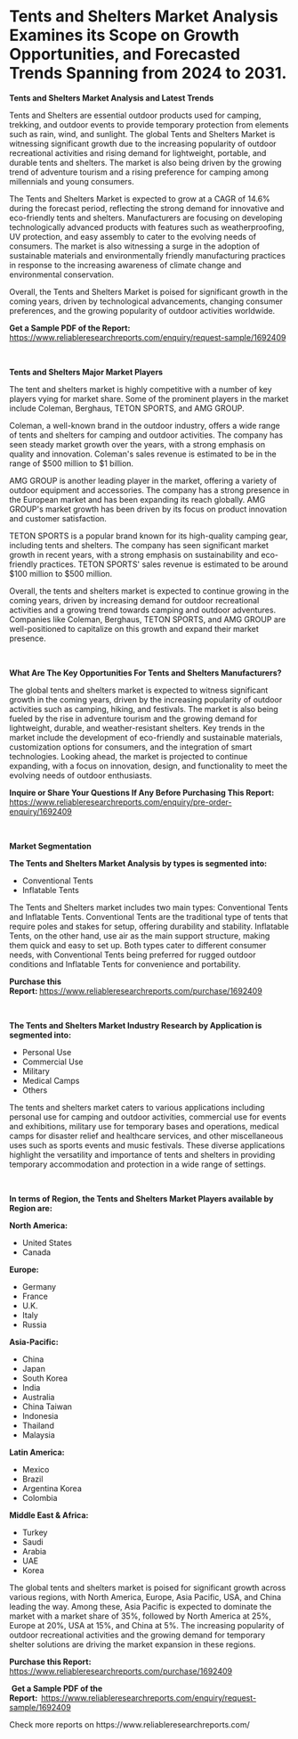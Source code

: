 <p><h1>Tents and Shelters Market Analysis Examines its Scope on Growth Opportunities, and Forecasted Trends Spanning from 2024 to 2031.</h1></p><p><strong>Tents and Shelters Market Analysis and Latest Trends</strong></p>
<p><p>Tents and Shelters are essential outdoor products used for camping, trekking, and outdoor events to provide temporary protection from elements such as rain, wind, and sunlight. The global Tents and Shelters Market is witnessing significant growth due to the increasing popularity of outdoor recreational activities and rising demand for lightweight, portable, and durable tents and shelters. The market is also being driven by the growing trend of adventure tourism and a rising preference for camping among millennials and young consumers.</p><p>The Tents and Shelters Market is expected to grow at a CAGR of 14.6% during the forecast period, reflecting the strong demand for innovative and eco-friendly tents and shelters. Manufacturers are focusing on developing technologically advanced products with features such as weatherproofing, UV protection, and easy assembly to cater to the evolving needs of consumers. The market is also witnessing a surge in the adoption of sustainable materials and environmentally friendly manufacturing practices in response to the increasing awareness of climate change and environmental conservation.</p><p>Overall, the Tents and Shelters Market is poised for significant growth in the coming years, driven by technological advancements, changing consumer preferences, and the growing popularity of outdoor activities worldwide.</p></p>
<p><strong>Get a Sample PDF of the Report:&nbsp;</strong> <a href="https://www.reliableresearchreports.com/enquiry/request-sample/1692409">https://www.reliableresearchreports.com/enquiry/request-sample/1692409</a></p>
<p>&nbsp;</p>
<p><strong>Tents and Shelters Major Market Players</strong></p>
<p><p>The tent and shelters market is highly competitive with a number of key players vying for market share. Some of the prominent players in the market include Coleman, Berghaus, TETON SPORTS, and AMG GROUP.</p><p>Coleman, a well-known brand in the outdoor industry, offers a wide range of tents and shelters for camping and outdoor activities. The company has seen steady market growth over the years, with a strong emphasis on quality and innovation. Coleman's sales revenue is estimated to be in the range of $500 million to $1 billion.</p><p>AMG GROUP is another leading player in the market, offering a variety of outdoor equipment and accessories. The company has a strong presence in the European market and has been expanding its reach globally. AMG GROUP's market growth has been driven by its focus on product innovation and customer satisfaction.</p><p>TETON SPORTS is a popular brand known for its high-quality camping gear, including tents and shelters. The company has seen significant market growth in recent years, with a strong emphasis on sustainability and eco-friendly practices. TETON SPORTS' sales revenue is estimated to be around $100 million to $500 million.</p><p>Overall, the tents and shelters market is expected to continue growing in the coming years, driven by increasing demand for outdoor recreational activities and a growing trend towards camping and outdoor adventures. Companies like Coleman, Berghaus, TETON SPORTS, and AMG GROUP are well-positioned to capitalize on this growth and expand their market presence.</p></p>
<p>&nbsp;</p>
<p><strong>What Are The Key Opportunities For Tents and Shelters Manufacturers?</strong></p>
<p><p>The global tents and shelters market is expected to witness significant growth in the coming years, driven by the increasing popularity of outdoor activities such as camping, hiking, and festivals. The market is also being fueled by the rise in adventure tourism and the growing demand for lightweight, durable, and weather-resistant shelters. Key trends in the market include the development of eco-friendly and sustainable materials, customization options for consumers, and the integration of smart technologies. Looking ahead, the market is projected to continue expanding, with a focus on innovation, design, and functionality to meet the evolving needs of outdoor enthusiasts.</p></p>
<p><strong>Inquire or Share Your Questions If Any Before Purchasing This Report:</strong> <a href="https://www.reliableresearchreports.com/enquiry/pre-order-enquiry/1692409">https://www.reliableresearchreports.com/enquiry/pre-order-enquiry/1692409</a></p>
<p>&nbsp;</p>
<p><strong>Market Segmentation</strong></p>
<p><strong>The Tents and Shelters Market Analysis by types is segmented into:</strong></p>
<p><ul><li>Conventional Tents</li><li>Inflatable Tents</li></ul></p>
<p><p>The Tents and Shelters market includes two main types: Conventional Tents and Inflatable Tents. Conventional Tents are the traditional type of tents that require poles and stakes for setup, offering durability and stability. Inflatable Tents, on the other hand, use air as the main support structure, making them quick and easy to set up. Both types cater to different consumer needs, with Conventional Tents being preferred for rugged outdoor conditions and Inflatable Tents for convenience and portability.</p></p>
<p><strong>Purchase this Report:&nbsp;</strong><a href="https://www.reliableresearchreports.com/purchase/1692409">https://www.reliableresearchreports.com/purchase/1692409</a></p>
<p>&nbsp;</p>
<p><strong>The Tents and Shelters Market Industry Research by Application is segmented into:</strong></p>
<p><ul><li>Personal Use</li><li>Commercial Use</li><li>Military</li><li>Medical Camps</li><li>Others</li></ul></p>
<p><p>The tents and shelters market caters to various applications including personal use for camping and outdoor activities, commercial use for events and exhibitions, military use for temporary bases and operations, medical camps for disaster relief and healthcare services, and other miscellaneous uses such as sports events and music festivals. These diverse applications highlight the versatility and importance of tents and shelters in providing temporary accommodation and protection in a wide range of settings.</p></p>
<p>&nbsp;</p>
<p><strong>In terms of Region, the Tents and Shelters Market Players available by Region are:</strong></p>
<p>
    <p> <strong> North America: </strong>
        <ul>
            <li>United States</li>
            <li>Canada</li>
        </ul>
        </p> 
    <p> <strong> Europe: </strong>
        <ul>
            <li>Germany</li>
            <li>France</li>
            <li>U.K.</li>
            <li>Italy</li>
            <li>Russia</li>
        </ul>
        </p> 
    <p> <strong> Asia-Pacific: </strong>
        <ul>
            <li>China</li>
            <li>Japan</li>
            <li>South Korea</li>
            <li>India</li>
            <li>Australia</li>
            <li>China Taiwan</li>
            <li>Indonesia</li>
            <li>Thailand</li>
            <li>Malaysia</li>
        </ul>
        </p> 
    <p> <strong> Latin America: </strong>
        <ul>
            <li>Mexico</li>
            <li>Brazil</li>
            <li>Argentina Korea</li>
            <li>Colombia</li>
        </ul>
        </p> 
    <p> <strong> Middle East & Africa: </strong>
        <ul>
            <li>Turkey</li>
            <li>Saudi</li>
            <li>Arabia</li>
            <li>UAE</li>
            <li>Korea</li>
        </ul>
    </p>
    </p>
<p><p>The global tents and shelters market is poised for significant growth across various regions, with North America, Europe, Asia Pacific, USA, and China leading the way. Among these, Asia Pacific is expected to dominate the market with a market share of 35%, followed by North America at 25%, Europe at 20%, USA at 15%, and China at 5%. The increasing popularity of outdoor recreational activities and the growing demand for temporary shelter solutions are driving the market expansion in these regions.</p></p>
<p><strong>Purchase this Report: </strong><a href="https://www.reliableresearchreports.com/purchase/1692409">https://www.reliableresearchreports.com/purchase/1692409</a></p>
<p>&nbsp;<strong>Get a Sample PDF of the Report:&nbsp;&nbsp;</strong><a href="https://www.reliableresearchreports.com/enquiry/request-sample/1692409">https://www.reliableresearchreports.com/enquiry/request-sample/1692409</a></p>
<p><strong></strong></p>
<p>Check more reports on https://www.reliableresearchreports.com/</p>